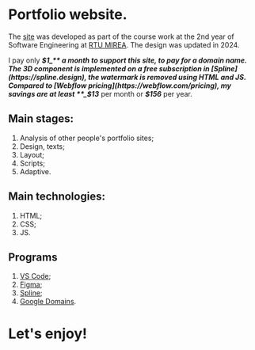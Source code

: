 # Portfolio website.
The [site](https://bbetperf.github.io/) was developed as part of the course work at the 2nd year of Software Engineering at [RTU MIREA](https://www.mirea.ru/). The design was updated in 2024.

I pay only **_$1_** a month to support this site, to pay for a domain name. The 3D component is implemented on a free subscription in [Spline](https://spline.design), the watermark is removed using HTML and JS. Compared to [Webflow pricing](https://webflow.com/pricing), my savings are at least **_$13_** per month or **_$156_** per year.

## Main stages:
1. Analysis of other people's portfolio sites;
2. Design, texts;
3. Layout;
4. Scripts;
5. Adaptive.
## Main technologies:
1. HTML;
2. CSS;
3. JS.
## Programs
1. [VS Code](https://code.visualstudio.com);
2. [Figma](https://www.figma.com);
3. [Spline](https://spline.design);
4. [Google Domains](https://domains.google).
# Let's enjoy!
